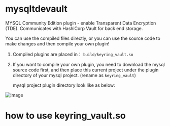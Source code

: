 # mysqltdevault
MYSQL Community Edition plugin - enable Transparent Data Encryption (TDE). Communicates with HashiCorp Vault for back end storage.

You can use the compiled files directly, or you can use the source code to make changes and then compile your own plugin!

1. Compiled plugins are placed in： `build/keyring_vault.so`
2. If you want to compile your own plugin, you need to download the mysql source code first, and then place this current project under the plugin directory of your mysql project. (rename as `keyring_vault`)

   mysql project plugin directory look like as below:
   
![image](https://github.com/maodi1229/mysqltdevault/assets/56705346/3468f31a-77ca-4c34-8aa5-77b008782dcf)

# how to use keyring_vault.so


